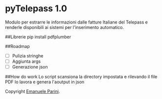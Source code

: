 # pyTelepass 1.0
Modulo per estrarre le informazioni dalle fatture Italiane del Telepass e renderle disponibili ai sistemi per l'inserimento automatico.

##Librerie
pip install pdfplumber

##Roadmap
- [ ] Pulizia stringhe
- [ ] Aggiunta args
- [ ] Generazione json

##How do work
Lo script scansiona la directory impostata e rilevando il file PDF lo lavora e genera l'aoutput in json

Copyright [Emanuele Parini](https://www.linkedin.com/in/emanuele-parini/).